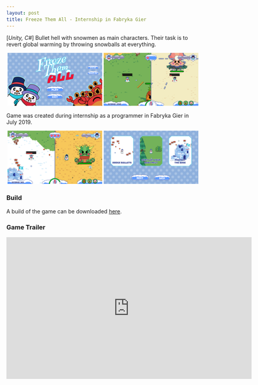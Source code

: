 ```yaml
---
layout: post
title: Freeze Them All - Internship in Fabryka Gier
---
```


[*Unity, C#*] Bullet hell with snowmen as main characters. Their task is to revert global warming by throwing snowballs at everything.
<p align="middle">
  <img src="/images/frozen0.png" width="49%" />
  <img src="/images/frozen1.png" width="49%" /> 
</p>

Game was created during internship as a programmer in Fabryka Gier in July 2019.

<p align="middle">
  <img src="/images/frozen2.png" width="49%" />
  <img src="/images/frozen3.png" width="49%" /> 
</p>

### Build
A build of the game can be downloaded [here](https://drive.google.com/file/d/1GlIHgZhgdZ5SKR4IWxY2xv6BVpMGEKXf/view?usp=sharing).

### Game Trailer
<iframe align="middle" width="640" height="370" src="https://www.youtube.com/embed/5QajDu9X1_w" title="YouTube video player" frameborder="0" allow="accelerometer; autoplay; clipboard-write; encrypted-media; gyroscope; picture-in-picture" allowfullscreen></iframe>
